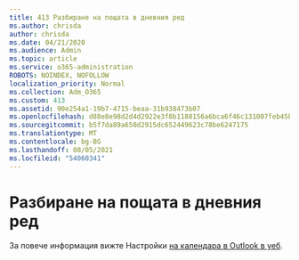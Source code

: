 ```yaml
---
title: 413 Разбиране на пощата в дневния ред
ms.author: chrisda
author: chrisda
ms.date: 04/21/2020
ms.audience: Admin
ms.topic: article
ms.service: o365-administration
ROBOTS: NOINDEX, NOFOLLOW
localization_priority: Normal
ms.collection: Adm_O365
ms.custom: 413
ms.assetid: 90e254a1-19b7-4715-beaa-31b938473b07
ms.openlocfilehash: d88e8e98d2d4d2922e3f8b1188156a6bca6f46c131007feb45b745f36f2ff46d
ms.sourcegitcommit: b5f7da89a650d2915dc652449623c78be6247175
ms.translationtype: MT
ms.contentlocale: bg-BG
ms.lasthandoff: 08/05/2021
ms.locfileid: "54060341"
---
```

# <a name="understanding-agenda-mail"></a>Разбиране на пощата в дневния ред

За повече информация вижте Настройки [на календара в Outlook в уеб](https://support.office.com/article/12cba5a4-4f95-4d00-bfc3-b694aa67ac8f.aspx).
